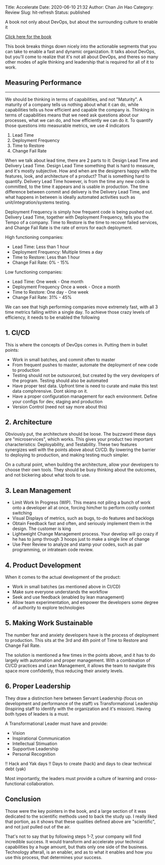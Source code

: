 Title: Accelerate
Date: 2020-06-10 21:32
Author: Chan Jin Hao
Category: Review
Slug: hit-refresh
Status: published


A book not only about DevOps, but about the surrounding culture to enable it

[Click here for the book](https://www.amazon.sg/Accelerate-Software-Performing-Technology-Organizations/dp/1942788339)


This book breaks things down nicely into the actionable segments that you can take to enable a fast and dynamic organization. It talks about DevOps, but you'll come to realize that it's not all about DevOps, and theres so many other modes of agile thinking and leadership that is required for all of it to work.

## Measuring Performance
---

We should be thinking in terms of capabilities, and not "Maturity". A maturity of a company tells us nothing about what it can do, while capabilities tells us how efficient and capable the company is. Thinking in terms of capabilities means that we need ask questions about our processes, what we can do, and how efficiently we can do it. To quantify those questions into measurable metrics, we use 4 indicators

1. Lead Time
2. Deployment Frequency
3. Time to Restore
4. Change Fail Rate

When we talk about lead time, there are 2 parts to it: Design Lead Time and Delivery Lead Time. Design Lead Time something that is hard to measure, and it's mostly subjective. How and when are the designers happy with the features, look, and architecture of a product? That is something hard to quantify. Delivery Lead Time however, is from the time any new code is committed, to the time it appears and is usable in production. The time difference between commit and delivery is the Delivery Lead Time, and what happens in between is ideally automated activities such as unit/integration/systems testing.

Deployment Frequency is simply how frequent code is being pushed out. Delivery Lead Time, together with Deployment Frequency, tells you the Tempo of a company. Time to Restore is the time to recover failed services, and Change Fail Rate is the rate of errors for each deployment.

High functioning companies:

- Lead Time: Less than 1 hour
- Deployment Frequency: Multiple times a day
- Time to Restore: Less than 1 hour
- Change Fail Rate: 0% - 15%

Low functioning companies:

- Lead Time: One week - One month
- Deployment Frequency Once a week - Once a month
- Time to Restore: One day - One week
- Change Fail Rate: 31% - 45%

We can see that high performing companies move extremely fast, with all 3 time metrics falling within a single day. To achieve those crazy levels of efficiency, it needs to be enabled the following

## 1. CI/CD

This is where the concepts of DevOps comes in. Putting them in bullet points:

- Work in small batches, and commit often to master
- From frequent pushes to master, automate the deployment of new code to production
- Testing should not be outsourced, but created by the very developers of the program. Testing should also be automated
- Have proper test data. Upfront time is need to curate and make this test data comphrensive. Dont skimp on it.
- Have a proper configuration management for each environment. Define your configs for dev, staging and production
- Version Control (need not say more about this)

## 2. Architecture

Obviously put, the architecture should be loose. The buzzword these days are "microservices", which works. This gives your product two important characteristics: Deployability, and Testability. These two features synergizes well with the points above about CI/CD. By lowering the barrier to deploying to production, and making testing much simpler.

On a cultural point, when building the architecture, allow your developers to choose their own tools. They should be busy thinking about the outcomes, and not bickering about what tools to use.

## 3. Lean Management

- Limit Work In Progress (WIP). This means not piling a bunch of work onto a developer all at once, forcing him/her to perform costly context switching
- Visual Displays of metrics, such as bugs, to-do features and backlogs
- Obtain Feedback fast and often, and seriously implement them in the design. The customer is king
- Lightweight Change Management process. Your develop will go crazy if he has to jump through 3 hoops just to make a single line of change
- Use Peer Review to analyze and stamp your codes, such as pair programming, or intrateam code review.

## 4. Product Development

When it comes to the actual development of the product:

- Work in small batches (as mentioned above in CI/CD)
- Make sure everyone understands the workflow
- Seek and use feedback (enabled by lean management)
- Allow team experimentation, and empower the developers some degree of authority to explore technologies

## 5. Making Work Sustainable

The number fear and anxiety developers have is the process of deployment to production. This sits at the 3rd and 4th point of Time to Restore and Change Fail Rate.

The solution is mentioned a few times in the points above, and it has to do largely with automation and proper management. With a combination of CI/CD practices and Lean Management, it allows the team to navigate this space more confidently, thus reducing their anxiety levels.

## 6. Proper Leadership

They draw a distinction here between Servant Leadership (focus on development and performance of the staff) vs Transformational Leadership (Inspiring staff to identify with the organization and it's mission). Having both types of leaders is a must.

A Transformational Leader must have and provide:

- Vision
- Inspirational Communication
- Intellectual Stimuation
- Supportive Leadership
- Personal Recognition

!! Hack and Yak days !! Days to create (hack) and days to clear technical debt (yak)

Most importantly, the leaders must provide a culture of learning and cross-functional collaboration.


## Conclusion

Those were the key pointers in the book, and a large section of it was dedicated to the scientific methods used to back the study up. I really liked that portion, as it shows that these qualities defined above are "scientific", and not just pulled out of the air.

That's not to say that by following steps 1-7, your company will find incredible success. It would transform and accelerate your technical capabilities by a huge amount, but thats only one side of the business. Technology afterall, is an enabler, and as to what it enables and how you use this process, that determines your success.
